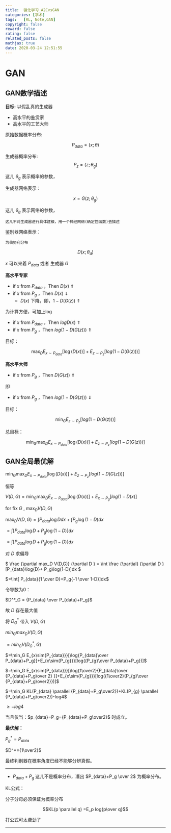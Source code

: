```yaml
---
title:  强化学习_A2CvsGAN
categories: [学术]
tags:   [RL, Note,GAN]
copyright: false
reward: false
rating: false
related_posts: false
mathjax: true
date: 2020-03-24 12:51:55
---
```


# GAN
## GAN数学描述
**目标:** 以假乱真的生成器
- 高水平的鉴赏家
- 高水平的工艺大师

原始数据概率分布: 

$$P_{data} =(x;\theta)$$

生成器概率分布:  
$$P_z =(z;\theta_g)$$

这儿 $\theta_g$ 表示概率的参数，

生成器网络表示：

$$x=G (z;\theta_g)$$

这儿 $\theta_g$ 表示网络的参数，


    这儿不对生成器进行具体建模，用一个神经网络(确定性函数)去描述 

鉴别器网络表示：

    为伯努利分布

$$D (x;\theta_d)$$

$x$ 可以来着 $P_{data}$ 或者 生成器 $G$ 




**高水平专家**

- if $x$ from $P_{data}$ ，Then $D(x)$  $\Uparrow$
- if $x$ from $P_g$ ，Then $D(x)$ $\Downarrow$
  -  $D(x)$ 下降，即，$1-D(G(z))$ $\Uparrow$

为计算方便，可加上log

- if $x$ from $P_{data}$ ，Then $logD(x)$ $\Uparrow$
- if $x$ from $P_g$ ，Then $log(1-D(G(z)))$ $\Uparrow$
  
目标：

$$\max_D E_{x\sim{P_{data}}}[\log(D(x))]+E_{z\sim{P_{z}}}[log(1-D(G(z)))]$$

**高水平大师**

- if $x$ from $P_g$ ，Then $D(G(z))$ $\Uparrow$

即

- if $x$ from $P_g$ ，Then $log(1-D(G(z)))$ $\Downarrow$

目标：

$$\min_G E_{z\sim{P_{z}}}[log(1-D(G(z)))]$$


总目标：

$$\min_G \max_D E_{x\sim{P_{data}}}[\log(D(x))]+E_{z\sim{P_{z}}}[log(1-D(G(z)))]$$

## GAN全局最优解


$\min_G \max_D E_{x\sim{P_{data}}}[\log(D(x))]+E_{z\sim{P_{z}}}[log(1-D(G(z)))]$

恒等

$V(D,G)=\min_G \max_D E_{x\sim{P_{data}}}[\log(D(x))]+E_{x\sim{P_{g}}}[log(1-D(x)]$

for fix $G$ , $\max_D V(D,G)$

$\max_D V(D,G)=\int{P_{data}\log{D}}dx+ \int{P_g\log(1-D)}dx$

$=\int{[P_{data}\log{D}+ P_g\log(1-D)]}dx$

$=\int{[P_{data}\log{D}+ P_g\log(1-D)]}dx$

对 $D$ 求偏导

$
\frac {\partial max_D V(D,G)} {\partial D } = \int \frac {\partial} {\partial D } [P_{data}\log{D}+ P_g\log(1-D)]dx
$

$=\int[ P_{data}{1 \over D}+P_g{-1 \over 1-D}]dx$

令导数为0：


$D^*_G = {P_{data} \over P_{data}+P_g}$

故 $D$ 存在最大值

将 $D^*_G$ 带入 $V(D,G)$

$min_G max_D V(D,G)$

$=min_G V(D^*_G,G)$

$=\min_G E_{x\sim{P_{data}}}[\log{P_{data}\over P_{data}+P_g}]+E_{x\sim{P_{g}}}[log({P_{g}\over P_{data}+P_g})]$

$=\min_G E_{x\sim{P_{data}}}[\log{1\over2}{P_{data}\over {P_{data}+P_g\over 2} }]+E_{x\sim{P_{g}}}[log({1\over2}{P_{g}\over {P_{data}+P_g\over2}})]$

$=\min_G KL(P_{data} \parallel {P_{data}+P_g\over2})+KL(P_{g} \parallel {P_{data}+P_g\over2})-log4$

$\geqslant-log4$

当且仅当：$p_{data}=P_g={P_{data}+P_g\over2}$ 时成立。

**最优解：**


$P^*_g = P_{data}$


$D^*={1\over2}$

最终判别器在概率角度已经不能够分辨真假。

----
- $P_{data}+P_g$ 这儿不是概率分布，凑出 $P_{data}+P_g \over 2$ 为概率分布。


KL公式：

分子分母必须保证为概率分布

$$KL(p \parallel q) =E_p log{p\over q}$$

打公式可太费劲了

---

